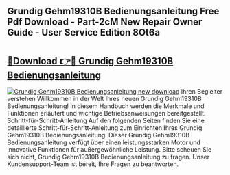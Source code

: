 ## Grundig Gehm19310B Bedienungsanleitung Free Pdf Download - Part-2cM New Repair Owner Guide - User Service Edition 8Ot6a

# <h2><a href="http://df3v6l1.blite.top/?on=Grundig+Gehm19310B+Bedienungsanleitung">🔗Download 👉🔴 Grundig Gehm19310B Bedienungsanleitung</a></h2>

[![Grundig Gehm19310B Bedienungsanleitung new download](https://i.imgur.com/lujVjoI.png)](http://df3v6l1.blite.top/?on=Grundig+Gehm19310B+Bedienungsanleitung)
Ihren Begleiter verstehen Willkommen in der Welt Ihres neuen Grundig Gehm19310B Bedienungsanleitung! In diesem Handbuch werden die Merkmale und Funktionen erläutert und wichtige Betriebsanweisungen bereitgestellt. Schritt-für-Schritt-Anleitung Auf den folgenden Seiten finden Sie eine detaillierte Schritt-für-Schritt-Anleitung zum Einrichten Ihres Grundig Gehm19310B Bedienungsanleitung. Dieser Grundig Gehm19310B Bedienungsanleitung verfügt über einen leistungsstarken Motor und innovative Funktionen für außergewöhnliche Leistung. Bitte scheuen Sie sich nicht, Grundig Gehm19310B Bedienungsanleitung zu fragen. Unser Kundensupport-Team ist bereit, Ihre Fragen zu beantworten.
